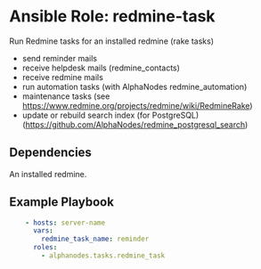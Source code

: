 # Ansible Role: redmine-task

Run Redmine tasks for an installed redmine (rake tasks)

- send reminder mails
- receive helpdesk mails (redmine_contacts)
- receive redmine mails
- run automation tasks (with AlphaNodes redmine_automation)
- maintenance tasks (see https://www.redmine.org/projects/redmine/wiki/RedmineRake)
- update or rebuild search index (for PostgreSQL) (https://github.com/AlphaNodes/redmine_postgresql_search)

## Dependencies

An installed redmine.

## Example Playbook

```yaml
    - hosts: server-name
      vars:
        redmine_task_name: reminder
      roles:
        - alphanodes.tasks.redmine_task
```
